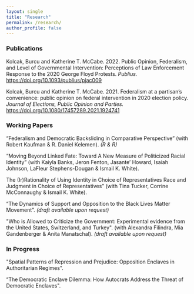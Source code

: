 ```yaml
---
layout: single
title: "Research"
permalink: /research/
author_profile: false
---
```


### Publications

Kolcak, Burcu and Katherine T. McCabe. 2022. Public Opinion, Federalism, and Level of Governmental Intervention: Perceptions of Law Enforcement Response to the 2020 George Floyd Protests. <i> Publius. </i> https://doi.org/10.1093/publius/pjac009

Kolcak, Burcu and Katherine T. McCabe. 2021. Federalism at a partisan’s convenience: public opinion on federal intervention in 2020 election policy. <i> Journal of Elections, Public Opinion and Parties. </i> https://doi.org/10.1080/17457289.2021.1924741

### Working Papers

“Federalism and Democratic Backsliding in Comparative Perspective” (with Robert Kaufman & R. Daniel  Kelemen). <i>(R & R)</i>

“Moving Beyond Linked Fate: Toward A New Measure of Politicized Racial Identity” (with Kaiyla Banks, Jeron Fenton, Jasante’ Howard, Isaiah Johnson, LaFleur Stephens-Dougan & Ismail K. White). 

The (Ir)Rationality of Using Identity in Choice of Representatives Race and Judgment in Choice of Representatives” (with Tina Tucker, Corrine McConnaughy & Ismail K. White). 

“The Dynamics of Support and Opposition to the Black Lives Matter Movement”. <i>(draft available upon request) </i>

"Who is Allowed to Criticize the Government: Experimental evidence from the United States, Switzerland, and Turkey". (with Alexandra Filindra, Mia Gandenberger & Anita Manatschal). <i>(draft available upon request)</i>

### In Progress 

"Spatial Patterns of Repression and Prejudice: Opposition Enclaves in Authoritarian Regimes".

“The Democratic Enclave Dilemma: How Autocrats Address the Threat of Democratic Enclaves".

